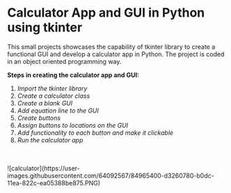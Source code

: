 # Calculator App and GUI in Python using tkinter

This small projects showcases the capability of tkinter library to create a functional GUI and develop a calculator app in Python.
The project is coded in an object oriented programming way.

**Steps in creating the calculator app and GUI:**
1. *Import the tkinter library*
2. *Create a calculator class*
3. *Create a blank GUI*
4. *Add equation line to the GUI*
5. *Create buttons*
6. *Assign buttons to locations on the GUI*
7. *Add functionality to each button and make it clickable*
8. *Run the calculator app*

<br>
<br>
![calculator](https://user-images.githubusercontent.com/64092567/84965400-d3260780-b0dc-11ea-822c-ea05388be875.PNG)
